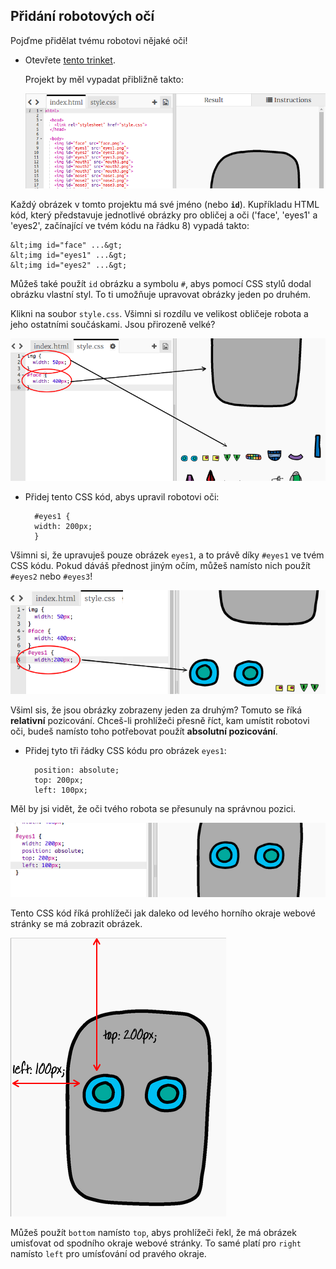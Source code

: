 ## Přidání robotových očí

Pojďme přidělat tvému robotovi nějaké oči!

+ Otevřete [tento trinket](http://jumpto.cc/web-robot).
    
    Projekt by měl vypadat přibližně takto:
    
    ![screenshot](images/robot-starter.png)

Každý obrázek v tomto projektu má své jméno (nebo **`id`**). Kupříkladu HTML kód, který představuje jednotlivé obrázky pro obličej a oči ('face', 'eyes1' a 'eyes2', začínající ve tvém kódu na řádku 8) vypadá takto:

    &lt;img id="face" ...&gt;
    &lt;img id="eyes1" ...&gt;
    &lt;img id="eyes2" ...&gt;
    

Můžeš také použít `id` obrázku a symbolu `#`, abys pomocí CSS stylů dodal obrázku vlastní styl. To ti umožňuje upravovat obrázky jeden po druhém.

Klikni na soubor `style.css`. Všimni si rozdílu ve velikost obličeje robota a jeho ostatními součáskami. Jsou přirozeně velké?

![screenshot](images/robot-id.png)

+ Přidej tento CSS kód, abys upravil robotovi oči:
    
        #eyes1 {
        width: 200px;
        }
        

Všimni si, že upravuješ pouze obrázek `eyes1`, a to právě díky `#eyes1` ve tvém CSS kódu. Pokud dáváš přednost jiným očím, můžeš namísto nich použít `#eyes2` nebo `#eyes3`!

![screenshot](images/robot-eyes-width.png)

Všiml sis, že jsou obrázky zobrazeny jeden za druhým? Tomuto se říká **relativní** pozicování. Chceš-li prohlížeči přesně říct, kam umístit robotovi oči, budeš namísto toho potřebovat použít **absolutní pozicování**.

+ Přidej tyto tři řádky CSS kódu pro obrázek `eyes1`:
    
        position: absolute;
        top: 200px;
        left: 100px;
        

Měl by jsi vidět, že oči tvého robota se přesunuly na správnou pozici.

![screenshot](images/robot-eyes-position.png)

Tento CSS kód říká prohlížeči jak daleko od levého horního okraje webové stránky se má zobrazit obrázek.

![screenshot](images/robot-eyes-position2.png)

Můžeš použít `bottom` namísto `top`, abys prohlížeči řekl, že má obrázek umisťovat od spodního okraje webové stránky. To samé platí pro `right` namísto `left` pro umísťování od pravého okraje.